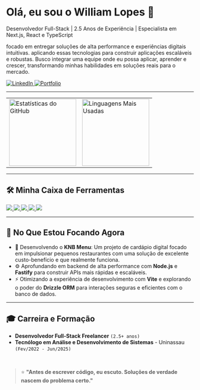 # Olá, eu sou o William Lopes 👋

<p>Desenvolvedor Full-Stack | 2.5 Anos de Experiência | Especialista em Next.js, React e TypeScript</p>
<p>focado em entregar soluções de alta performance e experiências digitais intuitivas. aplicando essas tecnologias para construir aplicações escaláveis e robustas. Busco integrar uma equipe onde eu possa aplicar, aprender e crescer, transformando minhas habilidades em soluções reais para o mercado.</p>

<a href="https://www.linkedin.com/in/william-lopes-5537792a1/" target="_blank">
    <img src="https://img.shields.io/badge/LinkedIn-0077B5?style=for-the-badge&logo=linkedin&logoColor=white" alt="LinkedIn">
</a>
<a href="https://www.williamlopes.dev" target="_blank">
    <img src="https://img.shields.io/badge/Portfolio-000000?style=for-the-badge&logo=About.me&logoColor=white" alt="Portfolio">
</a>

---

<div>
  <table>
    <tr>
      <td>
        <a href="https://github.com/Williamlp-dev">
          <img height="180em" src="https://william-github-stats.vercel.app/api?username=Williamlp-dev&show_icons=true&theme=dracula&include_all_commits=true&count_private=true&hide_border=true&cache_bust=1" alt="Estatísticas do GitHub"/>
        </a>
      </td>
      <td>
        <img height="180em" src="https://github-readme-stats.vercel.app/api/top-langs/?username=Williamlp-dev&layout=compact&langs_count=7&theme=dracula&hide_border=true&border_radius=10" alt="Linguagens Mais Usadas"/>
      </td>
    </tr>
  </table>
</div>

---

## 🛠️ Minha Caixa de Ferramentas

<p>
  <a href="https://skillicons.dev">
    <img src="https://skillicons.dev/icons?i=react,nextjs,ts,js,tailwind" />
  </a>
  <a href="https://skillicons.dev">
    <img src="https://skillicons.dev/icons?i=nodejs,python" />
  </a>
  <a href="https://skillicons.dev">
    <img src="https://skillicons.dev/icons?i=postgres" />
  </a>
  <a href="https://skillicons.dev">
    <img src="https://skillicons.dev/icons?i=react" />
  </a>
  <a href="https://skillicons.dev">
    <img src="https://skillicons.dev/icons?i=docker,git,vercel" />
  </a>
</p>

---

## 🌱 No Que Estou Focando Agora

* 🚀 Desenvolvendo o **KNB Menu**: Um projeto de cardápio digital focado em impulsionar pequenos restaurantes com uma solução de excelente custo-benefício e que realmente funciona.
* ⚙️ Aprofundando em backend de alta performance com **Node.js** e **Fastify** para construir APIs mais rápidas e escaláveis.
* ⚡ Otimizando a experiência de desenvolvimento com **Vite** e explorando o poder do **Drizzle ORM** para interações seguras e eficientes com o banco de dados.

---

## 🎓 Carreira e Formação

-   **Desenvolvedor Full-Stack Freelancer** `(2.5+ anos)`
-   **Tecnólogo em Análise e Desenvolvimento de Sistemas** - Uninassau `(Fev/2022 - Jun/2025)`

<br>

> ⭐ **"Antes de escrever código, eu escuto. Soluções de verdade nascem do problema certo."**

<br>
